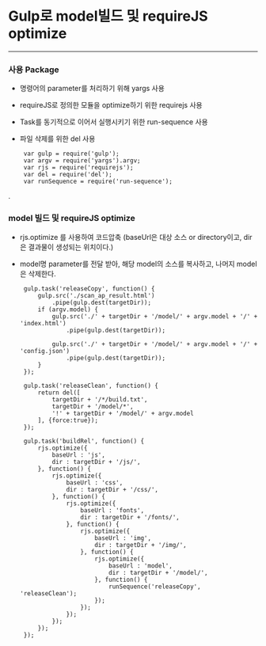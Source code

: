 # Gulp로 model빌드 및 requireJS optimize

***

### 사용 Package

 - 명령어의 parameter를 처리하기 위해 yargs 사용 
 - requireJS로 정의한 모듈을 optimize하기 위한 requirejs 사용
 - Task를 동기적으로 이어서 실행시키기 위한 run-sequence 사용
 - 파일 삭제를 위한 del 사용

        var gulp = require('gulp');
        var argv = require('yargs').argv;
        var rjs = require('requirejs');
        var del = require('del');
        var runSequence = require('run-sequence');
            
.

### model 빌드 및 requireJS optimize

 - rjs.optimize 를 사용하여 코드압축 (baseUrl은 대상 소스 or directory이고, dir은 결과물이 생성되는 위치이다.) 
 - model명 parameter를 전달 받아, 해당 model의 소스를 복사하고, 나머지 model은 삭제한다.

        gulp.task('releaseCopy', function() {
            gulp.src('./scan_ap_result.html')
                .pipe(gulp.dest(targetDir));
            if (argv.model) {
                gulp.src('./' + targetDir + '/model/' + argv.model + '/' + 'index.html')
                    .pipe(gulp.dest(targetDir));
        
                gulp.src('./' + targetDir + '/model/' + argv.model + '/' + 'config.json')
                    .pipe(gulp.dest(targetDir));
            }
        });
        
        gulp.task('releaseClean', function() {
            return del([
                targetDir + '/*/build.txt',
                targetDir + '/model/*',
                '!' + targetDir + '/model/' + argv.model
            ], {force:true});
        });
        
        gulp.task('buildRel', function() {
            rjs.optimize({
                baseUrl : 'js',
                dir : targetDir + '/js/',
            }, function() {
                rjs.optimize({
                    baseUrl : 'css',
                    dir : targetDir + '/css/',
                }, function() {
                    rjs.optimize({
                        baseUrl : 'fonts',
                        dir : targetDir + '/fonts/',
                    }, function() {
                        rjs.optimize({
                            baseUrl : 'img',
                            dir : targetDir + '/img/',
                        }, function() {
                            rjs.optimize({
                                baseUrl : 'model',
                                dir : targetDir + '/model/',
                            }, function() {
                                runSequence('releaseCopy', 'releaseClean');
                            });
                        });
                    });
                });
            });
        });
